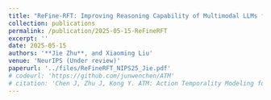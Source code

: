 ```yaml
---
title: "ReFine-RFT: Improving Reasoning Capability of Multimodal LLMs for Fine-grained Recognition"
collection: publications
permalink: /publication/2025-05-15-ReFineRFT
excerpt: ''
date: 2025-05-15
authors: '**Jie Zhu**, and Xiaoming Liu'
venue: 'NeurIPS (Under review)'
paperurl: '../files/ReFineRFT_NIPS25_Jie.pdf'
# codeurl: 'https://github.com/junwenchen/ATM'
# citation: 'Chen J, Zhu J, Kong Y. ATM: Action Temporality Modeling for Video Question Answering[C]//Proceedings of the 31st ACM International Conference on Multimedia. 2023: 4886-4895.'
---
```


<!-- <div style="text-align: center;">
  <img src="../images/atm_teaser_mm23.png" alt="alt text">
</div> -->
